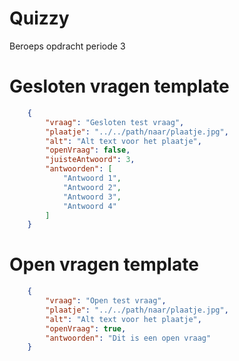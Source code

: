 # Quizzy
Beroeps opdracht periode 3


# Gesloten vragen template
```json
    {
        "vraag": "Gesloten test vraag",
        "plaatje": "../../path/naar/plaatje.jpg",
        "alt": "Alt text voor het plaatje",
        "openVraag": false,
        "juisteAntwoord": 3,
        "antwoorden": [
            "Antwoord 1",
            "Antwoord 2",
            "Antwoord 3",
            "Antwoord 4"
        ]
    }
```

# Open vragen template
```json
    {
        "vraag": "Open test vraag",
        "plaatje": "../../path/naar/plaatje.jpg",
        "alt": "Alt text voor het plaatje",
        "openVraag": true,
        "antwoorden": "Dit is een open vraag"
    }
```